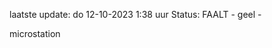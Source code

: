 laatste update: 
do 12-10-2023  1:38   uur 
Status: FAALT - geel - 
<div class="service Y">microstation</div>